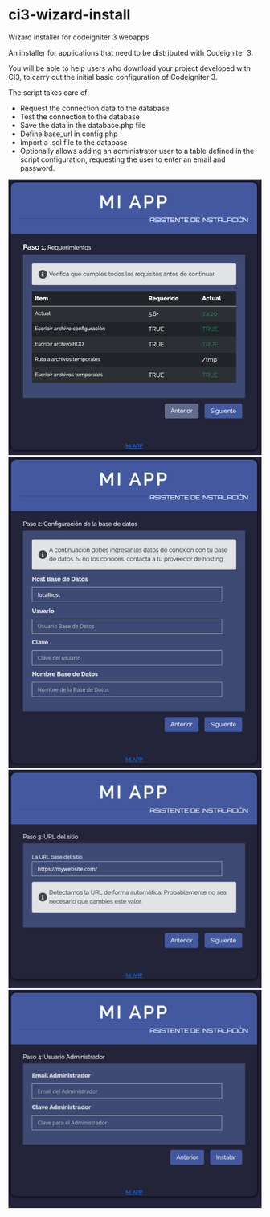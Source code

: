 # ci3-wizard-install
 Wizard installer for codeigniter 3 webapps

An installer for applications that need to be distributed with Codeigniter 3.

You will be able to help users who download your project developed with CI3, to carry out the initial basic configuration of Codeigniter 3.

The script takes care of:
- Request the connection data to the database
- Test the connection to the database
- Save the data in the database.php file
- Define base_url in config.php
- Import a .sql file to the database
- Optionally allows adding an administrator user to a table defined in the script configuration, requesting the user to enter an email and password.


![Screenshot 1](https://raw.githubusercontent.com/nachoaguirre/ci3-wizard-install/7ac3140c8d3d2712664c1036f9514c3c1e5876c3/screenshots/ci3-installer-1.png)
![Screenshot 2](https://raw.githubusercontent.com/nachoaguirre/ci3-wizard-install/main/screenshots/ci3-installer-2.png)
![Screenshot 3](https://raw.githubusercontent.com/nachoaguirre/ci3-wizard-install/main/screenshots/ci3-installer-4.png)
![Screenshot 4](https://raw.githubusercontent.com/nachoaguirre/ci3-wizard-install/main/screenshots/ci3-installer-5.png)
